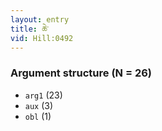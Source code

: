 ```yaml
---
layout: entry
title: ཆེ་
vid: Hill:0492
---
```

### Argument structure (N = 26)
* `arg1` (23)
* `aux` (3)
* `obl` (1)
